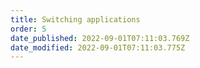 ```yaml
---
title: Switching applications
order: 5
date_published: 2022-09-01T07:11:03.769Z
date_modified: 2022-09-01T07:11:03.775Z
---
```

